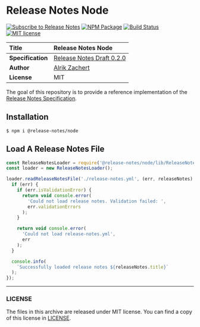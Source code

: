 # Release Notes Node

[![Subscribe to Release Notes](https://release-notes.com/badges/v1.svg)](https://release-notes.com/@release-notes/release-notes-node)
[![NPM Package](https://img.shields.io/npm/v/@release-notes/node.svg)](https://www.npmjs.com/package/@release-notes/node)
[![Build Status](https://travis-ci.org/release-notes/release-notes-node.svg?branch=master)](https://travis-ci.org/release-notes/release-notes-node)
[![MIT license](https://img.shields.io/github/license/release-notes/release-notes-node.svg)](LICENSE)

**Title**   | Release Notes Node
:-----------|:---------------------------
**Specification** | [Release Notes Draft 0.2.0](https://github.com/release-notes/release-notes-spec/blob/0.2.0/README.md)
**Author**  | [Alrik Zachert](https://github.com/alrik)
**License** | MIT

The goal of this repository is to provide a reference implementation
of the [Release Notes Specification](https://github.com/release-notes/release-notes-spec).

## Installation

`$ npm i @release-notes/node`

## Load A Release Notes File

```js
const ReleaseNotesLoader = require('@release-notes/node/lib/ReleaseNotesLoader');
const loader = new ReleaseNotesLoader();

loader.readReleaseNotesFile('./release-notes.yml', (err, releaseNotes) => {
  if (err) {
    if (err.isValidationError) {
      return void console.error(
        'Could not load release notes. Validation failed: ',
        err.validationErrors
      );
    }

    return void console.error(
      'Could not load release-notes.yml',
      err
    );
  }

  console.info(
    `Successfully loaded release notes ${releaseNotes.title}`
  );
});
```

---

### LICENSE

The files in this archive are released under MIT license.
You can find a copy of this license in [LICENSE](LICENSE).
